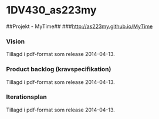 1DV430_as223my
==============

##Projekt - MyTime##
###http://as223my.github.io/MyTime
### Vision 
Tillagd i pdf-format som release 2014-04-13.

### Product backlog (kravspecifikation)
Tillagd i pdf-format som release 2014-04-13.

### Iterationsplan
Tillagd i pdf-format som release 2014-04-13.

